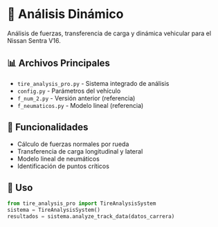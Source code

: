 # 🔬 Análisis Dinámico

Análisis de fuerzas, transferencia de carga y dinámica vehicular para el Nissan Sentra V16.

## 📊 Archivos Principales
- `tire_analysis_pro.py` - Sistema integrado de análisis
- `config.py` - Parámetros del vehículo
- `f_num_2.py` - Versión anterior (referencia)
- `f_neumaticos.py` - Modelo lineal (referencia)

## 🎯 Funcionalidades
- Cálculo de fuerzas normales por rueda
- Transferencia de carga longitudinal y lateral
- Modelo lineal de neumáticos
- Identificación de puntos críticos

## 🚀 Uso
```python
from tire_analysis_pro import TireAnalysisSystem
sistema = TireAnalysisSystem()
resultados = sistema.analyze_track_data(datos_carrera)